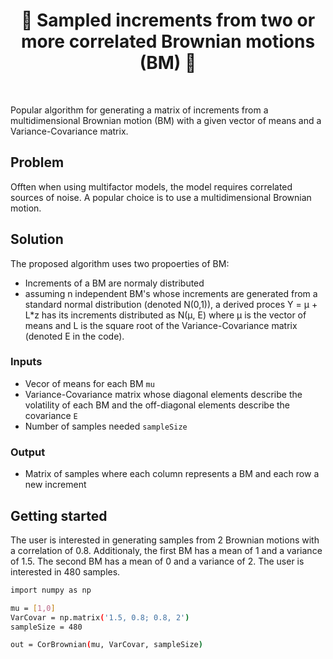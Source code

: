 <h1 align="center" style="border-botom: none">
  <b>
    🐍 Sampled increments from two or more correlated Brownian motions (BM) 🐍     
  </b>
</h1>

</br>

Popular algorithm for generating a matrix of increments from a multidimensional Brownian motion (BM) with a given vector of means and a Variance-Covariance matrix.

## Problem

Offten when using multifactor models, the model requires correlated sources of noise. A popular choice is to use a multidimensional Brownian motion.

## Solution

The proposed algorithm uses two propoerties of BM:
-  Increments of a BM are normaly distributed
-  assuming n independent BM's whose increments are generated from a standard normal distribution (denoted N(0,1)), a derived proces 
Y = μ + L\*z has its increments distributed as N(μ, E) where μ is the vector of means and L is the square root of the Variance-Covariance matrix (denoted E in the code).

### Inputs

- Vecor of means for each BM `mu`
- Variance-Covariance matrix whose diagonal elements describe the volatility of each BM and the off-diagonal elements describe the covariance `E`
- Number of samples needed `sampleSize`

### Output

- Matrix of samples where each column represents a BM and each row a new increment

## Getting started

The user is interested in generating samples from 2 Brownian motions with a correlation of 0.8. Additionaly, the first BM has a mean of 1 and a variance of 1.5. The second BM has a mean of 0 and a variance of 2. The user is interested in 480 samples.

```bash
import numpy as np

mu = [1,0]
VarCovar = np.matrix('1.5, 0.8; 0.8, 2')
sampleSize = 480

out = CorBrownian(mu, VarCovar, sampleSize)
```
